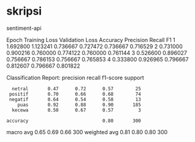 # skripsi
sentiment-api

Epoch 	Training Loss 	Validation Loss 	Accuracy 	Precision 	Recall 	F1
1 	1.692800 	1.123241 	0.736667 	0.727472 	0.736667 	0.716529
2 	0.731000 	0.900216 	0.760000 	0.774122 	0.760000 	0.761144
3 	0.526600 	0.896027 	0.756667 	0.786153 	0.756667 	0.765853
4 	0.333800 	0.926965 	0.796667 	0.812607 	0.796667 	0.801822


Classification Report:
              precision    recall  f1-score   support

      netral       0.47      0.72      0.57        25
     positif       0.70      0.66      0.68        74
     negatif       0.64      0.54      0.58        13
        puas       0.92      0.88      0.90       185
      kecewa       0.50      0.67      0.57         3

    accuracy                           0.80       300
   macro avg       0.65      0.69      0.66       300
weighted avg       0.81      0.80      0.80       300

